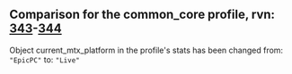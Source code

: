## Comparison for the common_core profile, rvn: [343](https://github.com/PRO100KatYT/FortniteProfileRevisions/tree/main/profiles/common_core/343%20common_core.json)-[344](https://github.com/PRO100KatYT/FortniteProfileRevisions/tree/main/profiles/common_core/344%20common_core.json)

Object current_mtx_platform in the profile's stats has been changed from: `"EpicPC"` to: `"Live"`
<br><br>
